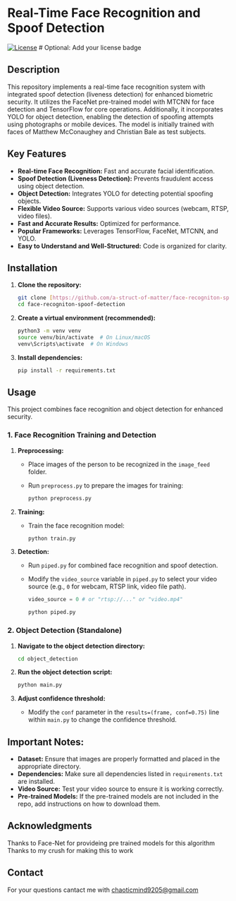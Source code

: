 # Real-Time Face Recognition and Spoof Detection

[![License](LICENSE)](LICENSE)  # Optional: Add your license badge

## Description

This repository implements a real-time face recognition system with integrated spoof detection (liveness detection) for enhanced biometric security. It utilizes the FaceNet pre-trained model with MTCNN for face detection and TensorFlow for core operations. Additionally, it incorporates YOLO for object detection, enabling the detection of spoofing attempts using photographs or mobile devices. The model is initially trained with faces of Matthew McConaughey and Christian Bale as test subjects.

## Key Features

* **Real-time Face Recognition:** Fast and accurate facial identification.
* **Spoof Detection (Liveness Detection):** Prevents fraudulent access using object detection.
* **Object Detection:** Integrates YOLO for detecting potential spoofing objects.
* **Flexible Video Source:** Supports various video sources (webcam, RTSP, video files).
* **Fast and Accurate Results:** Optimized for performance.
* **Popular Frameworks:** Leverages TensorFlow, FaceNet, MTCNN, and YOLO.
* **Easy to Understand and Well-Structured:** Code is organized for clarity.

## Installation

1.  **Clone the repository:**

    ```bash
    git clone [https://github.com/a-struct-of-matter/face-recogniton-spoof-detection.git](https://www.google.com/search?q=https://github.com/a-struct-of-matter/face-recogniton-spoof-detection.git)
    cd face-recogniton-spoof-detection
    ```

2.  **Create a virtual environment (recommended):**

    ```bash
    python3 -m venv venv
    source venv/bin/activate  # On Linux/macOS
    venv\Scripts\activate  # On Windows
    ```

3.  **Install dependencies:**

    ```bash
    pip install -r requirements.txt
    ```

## Usage

This project combines face recognition and object detection for enhanced security.

### 1. Face Recognition Training and Detection

1.  **Preprocessing:**

    * Place images of the person to be recognized in the `image_feed` folder.
    * Run `preprocess.py` to prepare the images for training:

        ```bash
        python preprocess.py
        ```

2.  **Training:**

    * Train the face recognition model:

        ```bash
        python train.py
        ```

3.  **Detection:**

    * Run `piped.py` for combined face recognition and spoof detection.
    * Modify the `video_source` variable in `piped.py` to select your video source (e.g., `0` for webcam, RTSP link, video file path).

        ```python
        video_source = 0 # or "rtsp://..." or "video.mp4"
        ```

        ```bash
        python piped.py
        ```

### 2. Object Detection (Standalone)

1.  **Navigate to the object detection directory:**

    ```bash
    cd object_detection
    ```

2.  **Run the object detection script:**

    ```bash
    python main.py
    ```

3.  **Adjust confidence threshold:**

    * Modify the `conf` parameter in the `results=(frame, conf=0.75)` line within `main.py` to change the confidence threshold.

## Important Notes:

* **Dataset:** Ensure that images are properly formatted and placed in the appropriate directory.
* **Dependencies:** Make sure all dependencies listed in `requirements.txt` are installed.
* **Video Source:** Test your video source to ensure it is working correctly.
* **Pre-trained Models:** If the pre-trained models are not included in the repo, add instructions on how to download them.


## Acknowledgments

Thanks to Face-Net for provideing pre trained models for this algorithm
Thanks to my crush for making this to work

## Contact

For your questions cantact me with chaoticmind9205@gmail.com
